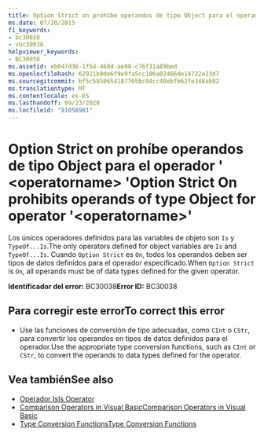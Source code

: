 ```yaml
---
title: Option Strict on prohíbe operandos de tipo Object para el operador ' <operatorname> '
ms.date: 07/20/2015
f1_keywords:
- bc30038
- vbc30038
helpviewer_keywords:
- BC30038
ms.assetid: eb047d36-1fb4-460d-ae98-c76f31a89bed
ms.openlocfilehash: 62921b0de6f9e9fa5cc106a02466de14722e23d7
ms.sourcegitcommit: bf5c5850654187705bc94cc40ebfb62fe346ab02
ms.translationtype: MT
ms.contentlocale: es-ES
ms.lasthandoff: 09/23/2020
ms.locfileid: "91058981"
---
```

# <a name="option-strict-on-prohibits-operands-of-type-object-for-operator-operatorname"></a><span data-ttu-id="f415e-102">Option Strict on prohíbe operandos de tipo Object para el operador ' \<operatorname> '</span><span class="sxs-lookup"><span data-stu-id="f415e-102">Option Strict On prohibits operands of type Object for operator '\<operatorname>'</span></span>

<span data-ttu-id="f415e-103">Los únicos operadores definidos para las variables de objeto son `Is` y `TypeOf...Is`.</span><span class="sxs-lookup"><span data-stu-id="f415e-103">The only operators defined for object variables are `Is` and `TypeOf...Is`.</span></span> <span data-ttu-id="f415e-104">Cuando `Option Strict` es `On`, todos los operandos deben ser tipos de datos definidos para el operador especificado.</span><span class="sxs-lookup"><span data-stu-id="f415e-104">When `Option Strict` is `On`, all operands must be of data types defined for the given operator.</span></span>  
  
 <span data-ttu-id="f415e-105">**Identificador del error:** BC30038</span><span class="sxs-lookup"><span data-stu-id="f415e-105">**Error ID:** BC30038</span></span>  
  
## <a name="to-correct-this-error"></a><span data-ttu-id="f415e-106">Para corregir este error</span><span class="sxs-lookup"><span data-stu-id="f415e-106">To correct this error</span></span>  
  
- <span data-ttu-id="f415e-107">Use las funciones de conversión de tipo adecuadas, como `CInt` o `CStr`, para convertir los operandos en tipos de datos definidos para el operador.</span><span class="sxs-lookup"><span data-stu-id="f415e-107">Use the appropriate type conversion functions, such as `CInt` or `CStr`, to convert the operands to data types defined for the operator.</span></span>  
  
## <a name="see-also"></a><span data-ttu-id="f415e-108">Vea también</span><span class="sxs-lookup"><span data-stu-id="f415e-108">See also</span></span>

- [<span data-ttu-id="f415e-109">Operador Is</span><span class="sxs-lookup"><span data-stu-id="f415e-109">Is Operator</span></span>](../language-reference/operators/is-operator.md)
- [<span data-ttu-id="f415e-110">Comparison Operators in Visual Basic</span><span class="sxs-lookup"><span data-stu-id="f415e-110">Comparison Operators in Visual Basic</span></span>](../programming-guide/language-features/operators-and-expressions/comparison-operators.md)
- [<span data-ttu-id="f415e-111">Type Conversion Functions</span><span class="sxs-lookup"><span data-stu-id="f415e-111">Type Conversion Functions</span></span>](../language-reference/functions/type-conversion-functions.md)
